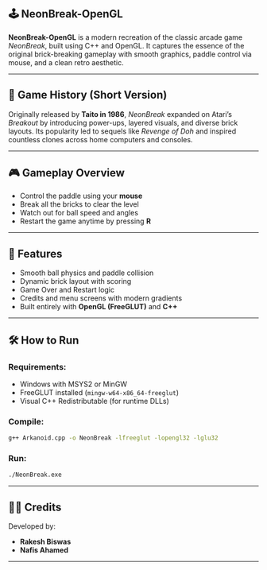 
## 🕹️ NeonBreak-OpenGL

**NeonBreak-OpenGL** is a modern recreation of the classic arcade game *NeonBreak*, built using C++ and OpenGL. It captures the essence of the original brick-breaking gameplay with smooth graphics, paddle control via mouse, and a clean retro aesthetic.

---

## 📜 Game History (Short Version)

Originally released by **Taito in 1986**, *NeonBreak* expanded on Atari’s *Breakout* by introducing power-ups, layered visuals, and diverse brick layouts. Its popularity led to sequels like *Revenge of Doh* and inspired countless clones across home computers and consoles.

---

## 🎮 Gameplay Overview

- Control the paddle using your **mouse**
- Break all the bricks to clear the level
- Watch out for ball speed and angles
- Restart the game anytime by pressing **R**

---

## 🧱 Features

- Smooth ball physics and paddle collision
- Dynamic brick layout with scoring
- Game Over and Restart logic
- Credits and menu screens with modern gradients
- Built entirely with **OpenGL (FreeGLUT)** and **C++**

---

## 🛠️ How to Run

### Requirements:
- Windows with MSYS2 or MinGW
- FreeGLUT installed (`mingw-w64-x86_64-freeglut`)
- Visual C++ Redistributable (for runtime DLLs)

### Compile:
```bash
g++ Arkanoid.cpp -o NeonBreak -lfreeglut -lopengl32 -lglu32
```

### Run:
```bash
./NeonBreak.exe
```

---

## 👨‍💻 Credits

Developed by:
- **Rakesh Biswas**
- **Nafis Ahamed**

---
